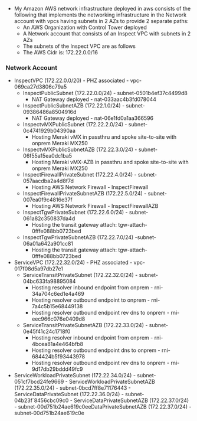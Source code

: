- My Amazon AWS network infrastructure deployed in aws consists of the following that implements the networking infrastructure in the Network account with vpcs having subnets in 2 AZs to provide 2 separate paths:
	- An AWS Organization with Control Tower deployed
	- A Network account that consists of an Inspect VPC with subnets in 2 AZs 
	- The subnets of the Inspect VPC are as follows
	- The AWS Cidr is: 172.22.0.0/16

### Network Account
- InspectVPC (172.22.0.0/20) - PHZ associated - vpc-069ca27d3806c79a5
	- InspectPublicSubnet (172.22.0.0/24) - subnet-0501b4ef37c4499d8
		- NAT Gateway deployed - nat-033aac4b3fd078044
	- InspectPublicSubnetAZB (172.22.1.0/24) - subnet-09386486a8504916d
		- NAT Gateway deployed - nat-06e1fd0a1aa366596
	- InspectvMXPublicSubnet  (172.22.2.0/24) - subnet-0c4741929b04390aa
		- Hosting Meraki vMX in passthru and spoke site-to-site with onprem Meraki MX250
	- InspectvMXPublicSubnetAZB  (172.22.3.0/24) - subnet-06f55a15ea0dc1ba5
		- Hosting Meraki vMX-AZB in passthru and spoke site-to-site with onprem Meraki MX250
	- InspectFirewallPrivateSubnet (172.22.4.0/24) - subnet-057aacdba2a4d8f7d
		- Hosting AWS Network Firewall - InspectFirewall
	- InspectFirewallPrivateSubnetAZB (172.22.5.0/24) - subnet-007ea0f9c4816e37f
		- Hosting AWS Network Firewall - InspectFirewallAZB
	- InspectTgwPrivateSubnet (172.22.6.0/24) - subnet-061a82c350837da4d
		- Hosting the transit gateway attach: tgw-attach-0fffe088bb0723bed
	- InspectTgwPrivateSubnetAZB (172.22.7.0/24) -subnet-06a01a642a901cc81
		- Hosting the transit gateway attach: tgw-attach-0fffe088bb0723bed
- ServiceVPC (172.22.32.0/24) - PHZ associated - vpc-017f08d5a97db27e1
	- ServiceTransitPrivateSubnet (172.22.32.0/24) - subnet-04bc633fa98895084
		- Hosting resolver inbound endpoint from onprem - rni-34a704c6ed1e4a469
		- Hosting resolver outbound endpoint to onprem  - rni-7a4c5b15e68449138
		- Hosting resolver outbound endpoint rev dns to onprem - rni-eec966c076e0409d8
	- ServiceTransitPrivateSubnetAZB (172.22.33.0/24) - subnet-0e45f41c24c1718f0
		- Hosting resolver inbound endpoint from onprem - rni-4bcea81a4e464bfb8
		- Hosting resolver outbound endpoint dns to onprem - rni-684424b5f93443978
		- Hosting resolver outbound endpoint rev dns to onprem - rni-9d17db29bddd49fc9
- ServiceWorkloadPrivateSubnet (172.22.34.0/24) - subnet-051cf7bcd24fe9669
		- ServiceWorkloadPrivateSubnetAZB (172.22.35.0/24) - subnet-0bcd7ff8e71176443
		- ServiceDataPrivateSubnet (172.22.36.0/24) - subnet-04b23f`8456cbc09c0
		- ServiceDataPrivateSubnetAZB (172.22.37.0/24) - subnet-00d751b24ae619c0eeDataPrivateSubnetAZB (172.22.37.0/24) - subnet-00d751b24ae619c0e
